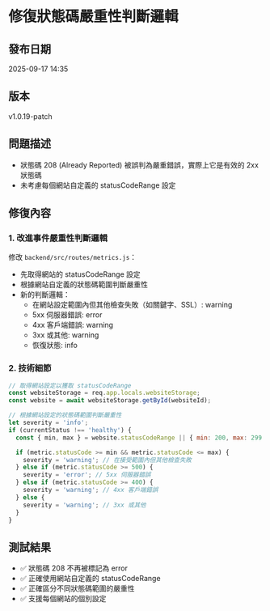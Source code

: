 # 修復狀態碼嚴重性判斷邏輯

## 發布日期
2025-09-17 14:35

## 版本
v1.0.19-patch

## 問題描述
- 狀態碼 208 (Already Reported) 被誤判為嚴重錯誤，實際上它是有效的 2xx 狀態碼
- 未考慮每個網站自定義的 statusCodeRange 設定

## 修復內容

### 1. 改進事件嚴重性判斷邏輯
修改 `backend/src/routes/metrics.js`：
- 先取得網站的 statusCodeRange 設定
- 根據網站自定義的狀態碼範圍判斷嚴重性
- 新的判斷邏輯：
  - 在網站設定範圍內但其他檢查失敗（如關鍵字、SSL）: warning
  - 5xx 伺服器錯誤: error
  - 4xx 客戶端錯誤: warning
  - 3xx 或其他: warning
  - 恢復狀態: info

### 2. 技術細節
```javascript
// 取得網站設定以獲取 statusCodeRange
const websiteStorage = req.app.locals.websiteStorage;
const website = await websiteStorage.getById(websiteId);

// 根據網站設定的狀態碼範圍判斷嚴重性
let severity = 'info';
if (currentStatus !== 'healthy') {
  const { min, max } = website.statusCodeRange || { min: 200, max: 299 };

  if (metric.statusCode >= min && metric.statusCode <= max) {
    severity = 'warning'; // 在接受範圍內但其他檢查失敗
  } else if (metric.statusCode >= 500) {
    severity = 'error'; // 5xx 伺服器錯誤
  } else if (metric.statusCode >= 400) {
    severity = 'warning'; // 4xx 客戶端錯誤
  } else {
    severity = 'warning'; // 3xx 或其他
  }
}
```

## 測試結果
- ✅ 狀態碼 208 不再被標記為 error
- ✅ 正確使用網站自定義的 statusCodeRange
- ✅ 正確區分不同狀態碼範圍的嚴重性
- ✅ 支援每個網站的個別設定